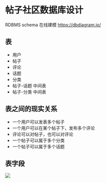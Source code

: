 # 帖子社区数据库设计

RDBMS schema 在线建模 https://dbdiagram.io/

## 表
- 用户
- 帖子
- 评论
- 话题
- 分类
- 帖子-话题 中间表
- 帖子-分类 中间表

## 表之间的现实关系
- 一个用户可以发表多个帖子
- 一个用户可以在某个帖子下，发布多个评论
- 评论可以对帖子，也可以对评论
- 一个帖子可以属于多个分类
- 一个帖子可以属于多个话题

## 表字段

![](assets/post-community.PNG)

